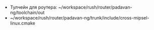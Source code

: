 - Тулчейн для роутера: ~/workspace/rush/router/padavan-ng/toolchain/out
- ~/workspace/rush/router/padavan-ng/trunk/include/cross-mipsel-linux.cmake
